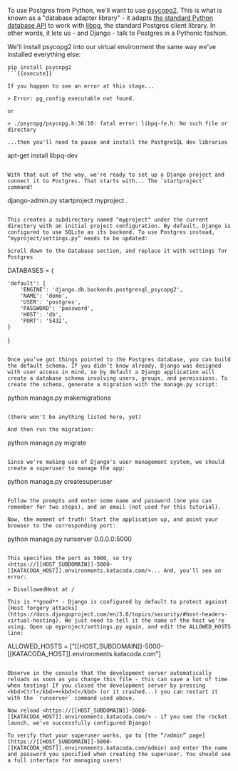 To use Postgres from Python, we'll want to use [psycopg2](https://www.psycopg.org/). This is what is known as a "database adapter library" - it adapts [the standard Python database API](https://www.python.org/dev/peps/pep-0249/) to work with [libpg](https://www.postgresql.org/docs/current/libpq.html), the standard Postgres client library. In other words, it lets us - and Django - talk to Postgres in a Pythonic fashion.

We'll install psycopg2 into our virtual environment the same way we've installed everything else:

```
pip install psycopg2
```{{execute}}

If you happen to see an error at this stage...

> Error: pg_config executable not found.

or

> ./psycopg/psycopg.h:36:10: fatal error: libpq-fe.h: No such file or directory

...then you'll need to pause and install the PostgreSQL dev libraries

```
apt-get install libpq-dev
```

With that out of the way, we're ready to set up a Django project and connect it to Postgres. That starts with... The `startproject` command!

```
django-admin.py startproject myproject .
```{{execute}}

This creates a subdirectory named "myproject" under the current directory with an initial project configuration. By default, Django is configured to use SQLite as its backend. To use Postgres instead, “myproject/settings.py” needs to be updated:

Scroll down to the Database section, and replace it with settings for Postgres

```
DATABASES = {

    'default': {
        'ENGINE': 'django.db.backends.postgresql_psycopg2',
        'NAME': 'demo',
        'USER': 'postgres',
        'PASSWORD': 'password',
        'HOST': 'db',
        'PORT': '5432',
    }
    
}
```

Once you’ve got things pointed to the Postgres database, you can build the default schema. If you didn’t know already, Django was designed with user access in mind, so by default a Django application will create a database schema involving users, groups, and permissions. To create the schema, generate a migration with the manage.py script:

```
python manage.py makemigrations
```{{execute}}

(there won't be anything listed here, yet)

And then run the migration:

```
python manage.py migrate
```{{execute}}

Since we're making use of Django's user management system, we should create a superuser to manage the app:

```
python manage.py createsuperuser
```{{execute}}

Follow the prompts and enter some name and password (one you can remember for two steps), and an email (not used for this tutorial).

Now, the moment of truth! Start the application up, and point your browser to the corresponding port:

```
python manage.py runserver 0.0.0.0:5000
```{{execute}}

This specifies the port as 5000, so try <https://[[HOST_SUBDOMAIN]]-5000-[[KATACODA_HOST]].environments.katacoda.com/>... And, you'll see an error:

> DisallowedHost at /

This is **good** - Django is configured by default to protect against [Host forgery attacks](https://docs.djangoproject.com/en/3.0/topics/security/#host-headers-virtual-hosting). We just need to tell it the name of the host we're using. Open up myproject/settings.py again, and edit the ALLOWED_HOSTS line:

```
ALLOWED_HOSTS = ["[[HOST_SUBDOMAIN]]-5000-[[KATACODA_HOST]].environments.katacoda.com"]
```

Observe in the console that the development server automatically reloads as soon as you change this file - this can save a lot of time when testing! If you closed the development server by pressing <kbd>Ctrl</kbd>+<kbd>C</kbd> (or it crashed...) you can restart it with the `runserver` command used above.

Now reload <https://[[HOST_SUBDOMAIN]]-5000-[[KATACODA_HOST]].environments.katacoda.com/> - if you see the rocket launch, we've successfully configured Django!

To verify that your superuser works, go to [the “/admin” page](https://[[HOST_SUBDOMAIN]]-5000-[[KATACODA_HOST]].environments.katacoda.com/admin) and enter the name and password you specified when creating the superuser. You should see a full interface for managing users!

